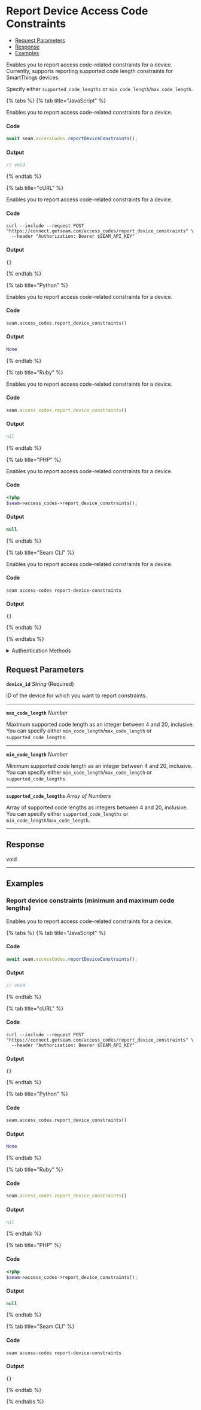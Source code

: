 # Report Device Access Code Constraints

- [Request Parameters](#request-parameters)
- [Response](#response)
- [Examples](#examples)

Enables you to report access code-related constraints for a device. Currently, supports reporting supported code length constraints for SmartThings devices.

Specify either `supported_code_lengths` or `min_code_length`/`max_code_length`.


{% tabs %}
{% tab title="JavaScript" %}

Enables you to report access code-related constraints for a device.

#### Code

```javascript
await seam.accessCodes.reportDeviceConstraints();
```

#### Output

```javascript
// void
```
{% endtab %}

{% tab title="cURL" %}

Enables you to report access code-related constraints for a device.

#### Code

```curl
curl --include --request POST "https://connect.getseam.com/access_codes/report_device_constraints" \
  --header "Authorization: Bearer $SEAM_API_KEY"
```

#### Output

```curl
{}
```
{% endtab %}

{% tab title="Python" %}

Enables you to report access code-related constraints for a device.

#### Code

```python
seam.access_codes.report_device_constraints()
```

#### Output

```python
None
```
{% endtab %}

{% tab title="Ruby" %}

Enables you to report access code-related constraints for a device.

#### Code

```ruby
seam.access_codes.report_device_constraints()
```

#### Output

```ruby
nil
```
{% endtab %}

{% tab title="PHP" %}

Enables you to report access code-related constraints for a device.

#### Code

```php
<?php
$seam->access_codes->report_device_constraints();
```

#### Output

```php
null
```
{% endtab %}

{% tab title="Seam CLI" %}

Enables you to report access code-related constraints for a device.

#### Code

```seam_cli
seam access-codes report-device-constraints
```

#### Output

```seam_cli
{}
```
{% endtab %}

{% endtabs %}


<details>

<summary>Authentication Methods</summary>

- API key
- Client session token
- Personal access token
  <br>Must also include the `seam-workspace` header in the request.

To learn more, see [Authentication](https://docs.seam.co/latest/api/authentication).
</details>

## Request Parameters

**`device_id`** *String* (Required)

ID of the device for which you want to report constraints.

---

**`max_code_length`** *Number*

Maximum supported code length as an integer between 4 and 20, inclusive. You can specify either `min_code_length`/`max_code_length` or `supported_code_lengths`.

---

**`min_code_length`** *Number*

Minimum supported code length as an integer between 4 and 20, inclusive. You can specify either `min_code_length`/`max_code_length` or `supported_code_lengths`.

---

**`supported_code_lengths`** *Array* *of Numbers*

Array of supported code lengths as integers between 4 and 20, inclusive. You can specify either `supported_code_lengths` or `min_code_length`/`max_code_length`.

---


## Response

void


---

## Examples


### Report device constraints (minimum and maximum code lengths)

Enables you to report access code-related constraints for a device.

{% tabs %}
{% tab title="JavaScript" %}



#### Code

```javascript
await seam.accessCodes.reportDeviceConstraints();
```

#### Output

```javascript
// void
```
{% endtab %}

{% tab title="cURL" %}



#### Code

```curl
curl --include --request POST "https://connect.getseam.com/access_codes/report_device_constraints" \
  --header "Authorization: Bearer $SEAM_API_KEY"
```

#### Output

```curl
{}
```
{% endtab %}

{% tab title="Python" %}



#### Code

```python
seam.access_codes.report_device_constraints()
```

#### Output

```python
None
```
{% endtab %}

{% tab title="Ruby" %}



#### Code

```ruby
seam.access_codes.report_device_constraints()
```

#### Output

```ruby
nil
```
{% endtab %}

{% tab title="PHP" %}



#### Code

```php
<?php
$seam->access_codes->report_device_constraints();
```

#### Output

```php
null
```
{% endtab %}

{% tab title="Seam CLI" %}



#### Code

```seam_cli
seam access-codes report-device-constraints
```

#### Output

```seam_cli
{}
```
{% endtab %}

{% endtabs %}
